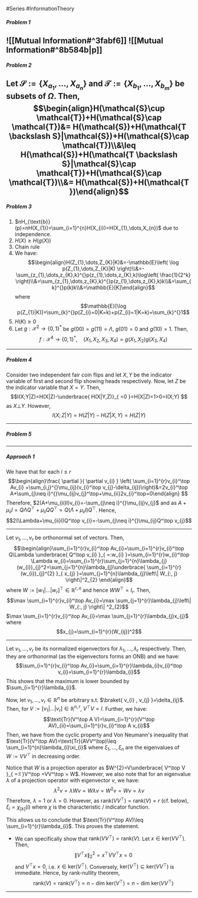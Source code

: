 #Series #InformationTheory 

##### Problem 1
![[Mutual Information#^3fabf6]]
![[Mutual Information#^8b584b|p]]
---
##### Problem 2
Let $\mathcal{S}:=\{ X_{a_{1}},\dots,X_{a_{n}} \}$ and $\mathcal{T}:=\{ X_{b_{1}},\dots,X_{b_{m}} \}$ be subsets of $\Omega$. Then, 
$$\begin{align}H(\mathcal{S}\cup \mathcal{T})+H(\mathcal{S}\cap \mathcal{T})&= H(\mathcal{S})+H(\mathcal{T \backslash S}|\mathcal{S})+H(\mathcal{S}\cap \mathcal{T})\\&\leq H(\mathcal{S})+H(\mathcal{T \backslash S}|\mathcal{S}\cap \mathcal{T})+H(\mathcal{S}\cap \mathcal{T})\\&= H(\mathcal{S})+H(\mathcal{T })\end{align}$$
---
##### Problem 3
1. $nH_{\text{b}}(p)=nH(X_{1})=\sum_{i=1}^{n}H(X_{i})=H(X_{1},\dots,X_{n})$ due to independence. 
2. $H(X)\geq H(g(X))$
3. Chain rule
4. We have:$$\begin{align}H(Z_{1},\dots,Z_{K}|K)&=-\mathbb{E}\left( \log p(Z_{1},\dots,Z_{K}|K) \right)\\&=-\sum_{z_{1},\dots,z_{K},k}^{}p(z_{1},\dots,z_{K},k)\log\left( \frac{1}{2^k} \right)\\&=\sum_{z_{1},\dots,z_{K},k}^{}p(z_{1},\dots,z_{K},k)k\\&=\sum_{k}^{}p(k)k\\&=\mathbb{E}[K]\end{align}$$where $$\mathbb{E}[\log p(Z_{1}|K)]=\sum_{k}^{}p(Z_{i}=0|K=k)+p(Z_{i}=1|K=k)=\sum_{k}^{}1$$
5. $H(K)\geq 0$
6. Let $g:\mathcal{X}^2\to \{ 0,1 \}^{*}$ be $g(00)=g(11)=\Lambda$, $g(01)=0$ and $g(10)=1$. Then, $$f:\mathcal{X}^4\to \{ 0,1 \}^{*},\quad (X_{1},X_{2},X_{3},X_{4})=g(X_{1},X_{2})g(X_{3},X_{4})$$
---
##### Problem 4
Consider two independent fair coin flips and let $X,Y$ be the indicator variable of first and second flip showing heads respectively. Now, let $Z$ be the indicator variable that $X=Y$. Then, 
$$I(X;Y|Z)=H(X|Z)-\underbrace{ H(X|Y,Z)}_{ =0 }=H(X|Z)=1>0=I(X;Y) $$as $X{\bot} Y$.
However, $$I(X;Z|Y)=H(Z|Y)-H(Z|X,Y)=H(Z|Y)$$

---
##### Problem 5


---
##### Approach 1
We have that for each $i\leq r$ $$\begin{align}\frac{ \partial }{ \partial v_{i} } \left( \sum_{i=1}^{r}v_{i}^\top Av_{i} +\sum_{i,j}^{}\mu_{ij}(v_{i}^\top v_{j}-\delta_{ij})\right)&=2v_{i}^\top A+\sum_{j\neq i}^{}\mu_{ij}v_{j}^\top+\mu_{ii}2v_{i}^\top=0\end{align} $$Therefore, $2(A+\mu_{ii}I)v_{i}=-\sum_{j\neq i}^{}\mu_{ij}v_{j}$ and as $A+\mu_{ii}I=Q\Lambda Q^\top+\mu_{ii}QQ^\top=Q(\Lambda+\mu_{ii}I)Q^\top$. Hence, $$2(\Lambda+\mu_{ii}I)Q^\top v_{i}=-\sum_{j\neq i}^{}\mu_{ij}Q^\top v_{j}$$

---
Let $v_{1},\dots,v_{r}$ be orthonormal set of vectors. Then, $$\begin{align}\sum_{i=1}^{r}v_{i}^\top Av_{i}=\sum_{i=1}^{r}v_{i}^\top Q\Lambda \underbrace{ Q^\top v_{i} }_{ =:w_{i} }=\sum_{i=1}^{r}w_{i}^\top \Lambda w_{i}=\sum_{i=1}^{r}\sum_{j=1}^{n}\lambda_{j}(w_{i})_{j}^2=\sum_{j=1}^{n}\lambda_{j}\underbrace{ \sum_{i=1}^{r}(w_{i})_{j}^{2} }_{ x_{j} }=\sum_{j=1}^{n}\lambda_{j}\left\| W_{:, j} \right\|^2_{2} \end{align}$$where $W:=[w_{1}|\dots |w_{r}]^\top\in \mathbb{R}^{r,n}$ and hence $WW ^\top=I_{r}$.  Then, $$\max \sum_{i=1}^{r}v_{i}^\top Av_{i}=\max \sum_{j=1}^{r}\lambda_{j}\left\| W_{:, j} \right\| ^2_{2}$$$\max \sum_{i=1}^{r}v_{i}^\top Av_{i}=\max \sum_{j=1}^{r}\lambda_{j}x_{j}$ where 
$$x_{j}=\sum_{i=1}^{r}(W_{ij})^2$$

---
Let $v_{1},\dots,v_{r}$ be its normalized eigenvectors for $\lambda_{1},\dots,\lambda_{r}$ respectively. Then, they are orthonormal (as the eigenvectors forms an ONB) and we have: $$\sum_{i=1}^{r}v_{i}^\top Av_{i}=\sum_{i=1}^{r}\lambda_{i}v_{i}^\top v_{i}=\sum_{i=1}^{r}\lambda_{i}$$This shows that the maximum is lower bounded by $\sum_{i=1}^{r}\lambda_{i}$. 

Now, let $v_{1},\dots,v_{r}\in \mathbb{R}^n$ be arbitrary s.t. $\braket{ v_{i} , v_{j} }=\delta_{ij}$. Then, for $V:=[v_{1}|\dots|v_{r}]\in \mathbb{R}^{n,r}$, $V^\top V=I$. Further, we have: $$\text{Tr}(V^\top A V)=\sum_{i=1}^{r}(V^\top AV)_{ii}=\sum_{i=1}^{r}v_{i}^\top A v_{i}$$
Then, we have from the cyclic property and Von Neumann's inequality that $\text{Tr}(V^\top AV)=\text{Tr}(AVV^\top)\leq \sum_{i=1}^{n}\lambda_{i}\xi_{i}$ where $\xi_{1},\dots,\xi_{n}$ are the eigenvalues of $W:=VV^\top$ in decreasing order. 

Notice that $W$ is a projection operator as $W^{2}=V\underbrace{ V^\top V }_{ =:I }V^\top =VV^\top = W$. However, we also note that for an eigenvalue $\lambda$ of a projection operator with eigenvector $v$, we have: $$\lambda^{2} v=\lambda W v=W\lambda v=W^{2}v=W v=\lambda v$$Therefore, $\lambda=1$ or $\lambda=0$. However, as $\text{rank}(VV^\top)=\text{rank}(V)=r$ (cf. below), $\xi_{i}=\chi_{[k]}(i)$ where $\chi$ is the characteristic / indicator function. 
 
This allows us to conclude that $\text{Tr}(V^\top AV)\leq \sum_{i=1}^{r}\lambda_{i}$. This proves the statement.


- We can specifically show that $\text{rank}(VV^\top)=\text{rank}(V)$. Let $x\in \text{ker}(VV^\top)$. Then, $$\left\| V^\top x \right\| ^2_{2}=x^\top VV^\top x=0$$and $V^\top x=0$, i.e. $x\in \text{ker}(V^\top)$. Conversely, $\text{ker}(V^\top)\subseteq \text{ker}(VV^\top)$ is immediate. Hence, by rank-nullity theorem, $$\text{rank}(V)=\text{rank}(V^\top)=n-\text{dim }\text{ker}(V^\top)=n-\text{dim }\text{ker}(VV^\top)$$ 
	

---


